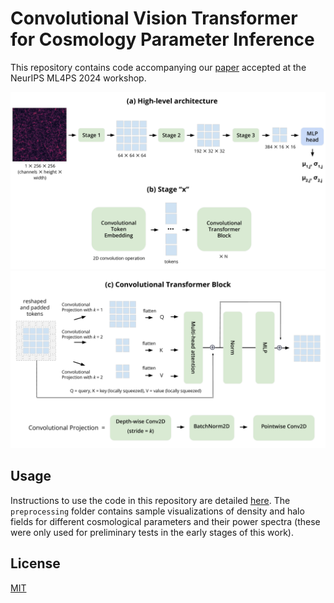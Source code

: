 # Convolutional Vision Transformer for Cosmology Parameter Inference

This repository contains code accompanying our [paper](https://arxiv.org/abs/2411.14392) accepted at the NeurIPS ML4PS 2024 workshop.

![CvT-diagram-1](https://github.com/Yash-10/cvt-cosmo-inference/blob/main/figures/CvT_Diagram-1.png)
![CvT-diagram-2](https://github.com/Yash-10/cvt-cosmo-inference/blob/main/figures/CvT_Diagram-2.png)

## Usage
Instructions to use the code in this repository are detailed [here](https://github.com/Yash-10/cvt-cosmo-inference/blob/main/scripts/README.md). The `preprocessing` folder contains sample visualizations of density and halo fields for different cosmological parameters and their power spectra (these were only used for preliminary tests in the early stages of this work).

## License
[MIT](https://github.com/Yash-10/cvt-cosmo-inference/blob/main/LICENSE)
